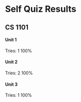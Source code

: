 # Self Quiz Results
## CS 1101

#### Unit 1
Tries: 1
100%

#### Unit 2
Tries: 2
100%

#### Unit 3
Tries: 1
100%